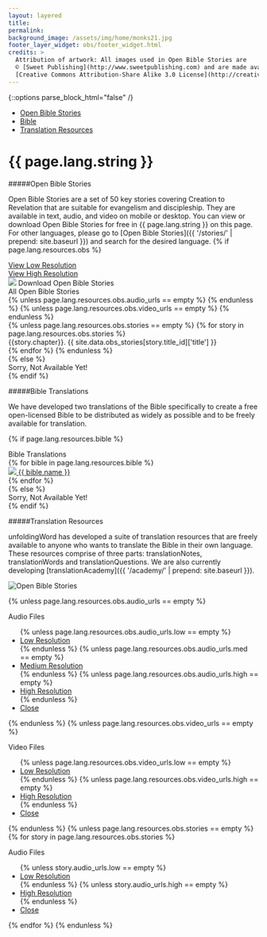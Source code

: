 ```yaml
---
layout: layered
title:
permalink:
background_image: /assets/img/home/monks21.jpg
footer_layer_widget: obs/footer_widget.html
credits: >
  Attribution of artwork: All images used in Open Bible Stories are
  © [Sweet Publishing](http://www.sweetpublishing.com) and are made available under a
  [Creative Commons Attribution-Share Alike 3.0 License](http://creativecommons.org/licenses/by-sa/3.0).
---
```

{::options parse_block_html="false" /}
<div class="language-page-banner">
  <div class="row">
    <div class="col-sm-6 first">
      <div class="navigation">
          <ul>
              <li><a href="#open-bible-stories" class="scroll-to open-accordion">Open Bible Stories</a></li>
              <li><a href="#bible-translations" class="scroll-to open-accordion">Bible</a></li>
              <li><a href="#translation-resources" class="scroll-to">Translation Resources</a></li>
          </ul>
      </div>
    </div>
    <div class="col-sm-6 language-page-title last">
      <h1><span class="highlight" lang="{{ page.lang.code }}" dir="{{ page.lang.direction }}">{{ page.lang.string }}</span></h1>
    </div>
  </div>
</div>

#####Open Bible Stories

Open Bible Stories are a set of 50 key stories covering Creation to Revelation that are suitable for evangelism and discipleship.  They are available in text, audio, and video on mobile or desktop.  You can view or download Open Bible Stories for free in <span lang="{{ page.lang.code }}" dir="{{ page.lang.direction }}">{{ page.lang.string }}</span> on this page.  For other languages,  please go to [Open Bible Stories]({{ '/stories/' | prepend: site.baseurl }}) and search for the desired language.
{% if page.lang.resources.obs %}
  <div class="presentations">
    <div class="row">
      <div class="col-sm-6 text-center first">
        <a class="btn btn-primary" href="{{ page.lang.resources.obs.low_res_slideshow_url }}" title="View Low Resolution">
          <i class="fa fa-desktop"></i> View Low Resolution
        </a>
      </div>
      <div class="col-sm-6 text-center last">
        <a class="btn btn-primary" href="{{ page.lang.resources.obs.high_res_slideshow_url }}" title="View High Resolution">
          <i class="fa fa-desktop"></i> View High Resolution
        </a>
      </div>
    </div>
  </div>
  <div class="accordion open-bible-stories-accordion" data-accordion>
      <div class="control" data-control>
        <img src="{{ page.lang.resources.obs.checking_level_image | prepend: site.baseurl }}" class="checking"> Download Open Bible Stories<i class="fa fa-toggle fa-caret-right"></i>
      </div>
      <div class="accordion-content" style="position: relative;" data-content>
        <div class="content-item">
          <div class="row">
            <div class="col-sm-6 first">
              All Open Bible Stories
            </div>
            <div class="col-sm-6 last text-right">
              <a class="download-resource-icon" href="{{ page.lang.resources.obs.pdf_url }}" title="PDF Document"><i class="fa fa-file-pdf-o"></i></a>
              {% unless page.lang.resources.obs.audio_urls == empty %}
                <a href="#popup_dropdown_all_audio" class="download-resource-icon popup_dropdown_all_audio_open" title="Audio Files"><i class="fa fa-volume-up"></i></a>
              {% endunless %}
              {% unless page.lang.resources.obs.video_urls == empty %}
                <a class="download-resource-icon popup_dropdown_all_video_open" href="#popup_dropdown_all_video" title="Video Files"><i class="fa fa-film"></i></a>
              {% endunless %}
            </div>
          </div>
        </div>
        {% unless page.lang.resources.obs.stories == empty %}
          {% for story in page.lang.resources.obs.stories %}
            <div class="content-item">
              <div class="row">
                <div class="col-sm-10 first">
                  {{story.chapter}}. {{ site.data.obs_stories[story.title_id]['title'] }}
                </div>
                <div class="col-sm-2 last text-right">
                  <a href="#popup_dropdown_audio_{{ story.title_id | downcase }}" class="download-resource-icon popup_dropdown_audio_{{ story.title_id | downcase }}_open" title="Audio Files"><i class="fa fa-volume-up"></i></a>
                </div>
              </div>
            </div>
          {% endfor %}
        {% endunless %}
      </div>
  </div>
{% else %}
  <div class="accordion open-bible-stories-accordion" data-accordion>
    <div class="control" data-control>Sorry, Not Available Yet!</div>
    <div class="accordion-content" data-content></div>
  </div>
{% endif %}

#####Bible Translations

We have developed two translations of the Bible specifically to create a free open-licensed Bible to be distributed as widely as possible and to be freely available for translation.

{% if page.lang.resources.bible %}
  <div class="accordion bible-translations-accordion" data-accordion>
      <div class="control" data-control>Bible Translations<i class="fa fa-toggle fa-caret-right"></i></div>
      <div class="accordion-content" data-content>
        {% for bible in page.lang.resources.bible %}
          <div class="content-item" lang="{{ page.lang.code }}" dir="{{ page.lang.direction }}">
            <a href="https://bible.unfoldingword.org/?w1=bible&t1=uw_{{ page.lang.code }}_{{ bible.slug }}&v1=GN1_1">
              <img src="{{ bible.checking_level_image | prepend: site.baseurl }}" class="checking"> {{ bible.name }}
            </a>
          </div>
        {% endfor %}
      </div>
  </div>
{% else %}
  <div class="accordion bible-translations-accordion" data-accordion>
      <div class="control" data-control>Sorry, Not Available Yet!</div>
      <div class="accordion-content" data-content></div>
  </div>
{% endif %}

#####Translation Resources

unfoldingWord has developed a suite of translation resources that are freely available to anyone who wants to translate the Bible in their own language.  These resources comprise of three parts: translationNotes, translationWords and translationQuestions.  We are also currently developing [translationAcademy]({{ '/academy/' | prepend: site.baseurl }}).

<img src="{{ '/assets/img/obs/obs-homepage-web.jpg' | prepend: site.baseurl }}" alt="Open Bible Stories" class="full-width-image">

<script type="application/javascript">
  $().ready(function() {
    setupAccordion();
    $('#popup_dropdown_all_audio, #popup_dropdown_all_video').popup({type: 'tooltip'});
{% unless page.lang.resources.obs.stories == empty %}
  {% for story in page.lang.resources.obs.stories %}
    $('#popup_dropdown_audio_{{ story.title_id | downcase }}').popup({type: 'tooltip'});
  {% endfor %}
{% endunless %}
  });
</script>
{% unless page.lang.resources.obs.audio_urls == empty %}
  <div id="popup_dropdown_all_audio" class="popup-overlay">
    <div class="popup-title">
      <p>Audio Files</p>
    </div>
    <div class="popup-nav">
      <ul>
        {% unless page.lang.resources.obs.audio_urls.low == empty %}
          <li><a href="{{ page.lang.resources.obs.audio_urls.low }}" title="Low Resolution Audio">Low Resolution</a></li>
        {% endunless %}
        {% unless page.lang.resources.obs.audio_urls.med == empty %}
          <li><a href="{{ page.lang.resources.obs.audio_urls.med }}" title="Medium Resolution Audio">Medium Resolution</a></li>
        {% endunless %}
        {% unless page.lang.resources.obs.audio_urls.high == empty %}
          <li><a href="{{ page.lang.resources.obs.audio_urls.high }}" title="High Resolution Audio">High Resolution</a></li>
        {% endunless %}
        <li><a href="#" title="Close" class="popup_dropdown_all_audio_close">Close</a></li>
      </ul>
    </div>
  </div>
{% endunless %}
{% unless page.lang.resources.obs.video_urls == empty %}
  <div id="popup_dropdown_all_video" class="popup-overlay">
    <div class="popup-title">
      <p>Video Files</p>
    </div>
    <div class="popup-nav">
      <ul>
        {% unless page.lang.resources.obs.video_urls.low == empty %}
          <li><a href="{{ page.lang.resources.obs.video_urls.low }}" title="Low Resolution Video">Low Resolution</a></li>
        {% endunless %}
        {% unless page.lang.resources.obs.video_urls.high == empty %}
          <li><a href="{{ page.lang.resources.obs.video_urls.high }}" title="High Resolution Video">High Resolution</a></li>
        {% endunless %}
        <li><a href="#" title="Close" class="popup_dropdown_all_video_close">Close</a></li>
      </ul>
    </div>
  </div>
{% endunless %}
{% unless page.lang.resources.obs.stories == empty %}
  {% for story in page.lang.resources.obs.stories %}
  <div id="popup_dropdown_audio_{{ story.title_id | downcase }}" class="popup-overlay">
    <div class="popup-title">
      <p>Audio Files</p>
    </div>
    <div class="popup-nav">
      <ul>
        {% unless story.audio_urls.low == empty %}
          <li><a href="{{ story.audio_urls.low }}" title="Low Resolution Audio">Low Resolution</a></li>
        {% endunless %}
        {% unless story.audio_urls.high == empty %}
          <li><a href="{{ story.audio_urls.high }}" title="High Resolution Audio">High Resolution</a></li>
        {% endunless %}
        <li><a href="#" title="Close" class="popup_dropdown_audio_{{ story.title_id | downcase }}_close">Close</a></li>
      </ul>
    </div>
  </div>
  {% endfor %}
{% endunless %}
